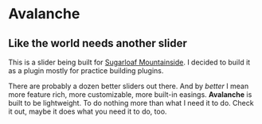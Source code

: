 Avalanche
=========

Like the world needs another slider
-----------------------------------
This is a slider being built for [Sugarloaf Mountainside](http://www.sugarloafmountainside.com). I decided to build it as a plugin mostly for practice building plugins.

There are probably a dozen better sliders out there. And by *better* I mean more feature rich, more customizable, more built-in easings. **Avalanche** is built to be lightweight. To do nothing more than what I need it to do. Check it out, maybe it does what you need it to do, too.